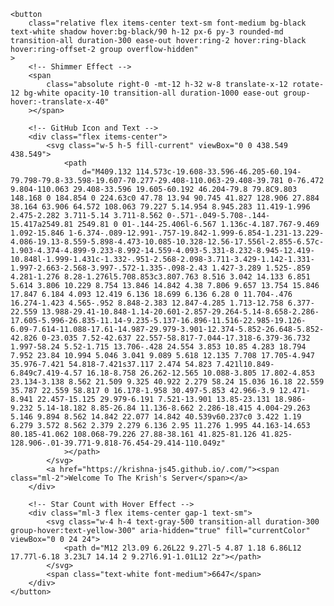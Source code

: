 <head>
    <meta charset="UTF-8">
    <meta name="viewport" content="width=device-width, initial-scale=1.0">
    <title>you are in my Server</title>
    <script src="https://cdn.tailwindcss.com"></script>
</head>
<body class="flex justify-center items-center min-h-screen bg-gray-900">

    <button
        class="relative flex items-center text-sm font-medium bg-black text-white shadow hover:bg-black/90 h-12 px-6 py-3 rounded-md transition-all duration-300 ease-out hover:ring-2 hover:ring-black hover:ring-offset-2 group overflow-hidden"
    >
        <!-- Shimmer Effect -->
        <span
            class="absolute right-0 -mt-12 h-32 w-8 translate-x-12 rotate-12 bg-white opacity-10 transition-all duration-1000 ease-out group-hover:-translate-x-40"
        ></span>

        <!-- GitHub Icon and Text -->
        <div class="flex items-center">
            <svg class="w-5 h-5 fill-current" viewBox="0 0 438.549 438.549">
                <path
                    d="M409.132 114.573c-19.608-33.596-46.205-60.194-79.798-79.8-33.598-19.607-70.277-29.408-110.063-29.408-39.781 0-76.472 9.804-110.063 29.408-33.596 19.605-60.192 46.204-79.8 79.8C9.803 148.168 0 184.854 0 224.63c0 47.78 13.94 90.745 41.827 128.906 27.884 38.164 63.906 64.572 108.063 79.227 5.14.954 8.945.283 11.419-1.996 2.475-2.282 3.711-5.14 3.711-8.562 0-.571-.049-5.708-.144-15.417a2549.81 2549.81 0 01-.144-25.406l-6.567 1.136c-4.187.767-9.469 1.092-15.846 1-6.374-.089-12.991-.757-19.842-1.999-6.854-1.231-13.229-4.086-19.13-8.559-5.898-4.473-10.085-10.328-12.56-17.556l-2.855-6.57c-1.903-4.374-4.899-9.233-8.992-14.559-4.093-5.331-8.232-8.945-12.419-10.848l-1.999-1.431c-1.332-.951-2.568-2.098-3.711-3.429-1.142-1.331-1.997-2.663-2.568-3.997-.572-1.335-.098-2.43 1.427-3.289 1.525-.859 4.281-1.276 8.28-1.276l5.708.853c3.807.763 8.516 3.042 14.133 6.851 5.614 3.806 10.229 8.754 13.846 14.842 4.38 7.806 9.657 13.754 15.846 17.847 6.184 4.093 12.419 6.136 18.699 6.136 6.28 0 11.704-.476 16.274-1.423 4.565-.952 8.848-2.383 12.847-4.285 1.713-12.758 6.377-22.559 13.988-29.41-10.848-1.14-20.601-2.857-29.264-5.14-8.658-2.286-17.605-5.996-26.835-11.14-9.235-5.137-16.896-11.516-22.985-19.126-6.09-7.614-11.088-17.61-14.987-29.979-3.901-12.374-5.852-26.648-5.852-42.826 0-23.035 7.52-42.637 22.557-58.817-7.044-17.318-6.379-36.732 1.997-58.24 5.52-1.715 13.706-.428 24.554 3.853 10.85 4.283 18.794 7.952 23.84 10.994 5.046 3.041 9.089 5.618 12.135 7.708 17.705-4.947 35.976-7.421 54.818-7.421s37.117 2.474 54.823 7.421l10.849-6.849c7.419-4.57 16.18-8.758 26.262-12.565 10.088-3.805 17.802-4.853 23.134-3.138 8.562 21.509 9.325 40.922 2.279 58.24 15.036 16.18 22.559 35.787 22.559 58.817 0 16.178-1.958 30.497-5.853 42.966-3.9 12.471-8.941 22.457-15.125 29.979-6.191 7.521-13.901 13.85-23.131 18.986-9.232 5.14-18.182 8.85-26.84 11.136-8.662 2.286-18.415 4.004-29.263 5.146 9.894 8.562 14.842 22.077 14.842 40.539v60.237c0 3.422 1.19 6.279 3.572 8.562 2.379 2.279 6.136 2.95 11.276 1.995 44.163-14.653 80.185-41.062 108.068-79.226 27.88-38.161 41.825-81.126 41.825-128.906-.01-39.771-9.818-76.454-29.414-110.049z"
                ></path>
            </svg>
            <a href="https://krishna-js45.github.io/.com/"><span class="ml-2">Welcome To The Krish's Server</span></a>
        </div>

        <!-- Star Count with Hover Effect -->
        <div class="ml-3 flex items-center gap-1 text-sm">
            <svg class="w-4 h-4 text-gray-500 transition-all duration-300 group-hover:text-yellow-300" aria-hidden="true" fill="currentColor" viewBox="0 0 24 24">
                <path d="M12 2l3.09 6.26L22 9.27l-5 4.87 1.18 6.86L12 17.77l-6.18 3.23L7 14.14 2 9.27l6.91-1.01L12 2z"></path>
            </svg>
            <span class="text-white font-medium">6647</span>
        </div>
    </button>

</body>
